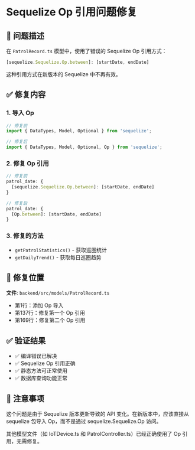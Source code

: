 # Sequelize Op 引用问题修复

## 🎯 问题描述
在 `PatrolRecord.ts` 模型中，使用了错误的 Sequelize Op 引用方式：
```typescript
[sequelize.Sequelize.Op.between]: [startDate, endDate]
```

这种引用方式在新版本的 Sequelize 中不再有效。

## ✅ 修复内容

### 1. 导入 Op
```typescript
// 修复前
import { DataTypes, Model, Optional } from 'sequelize';

// 修复后
import { DataTypes, Model, Optional, Op } from 'sequelize';
```

### 2. 修复 Op 引用
```typescript
// 修复前
patrol_date: {
  [sequelize.Sequelize.Op.between]: [startDate, endDate]
}

// 修复后
patrol_date: {
  [Op.between]: [startDate, endDate]
}
```

### 3. 修复的方法
- `getPatrolStatistics()` - 获取巡圈统计
- `getDailyTrend()` - 获取每日巡圈趋势

## 🔧 修复位置
**文件**: `backend/src/models/PatrolRecord.ts`
- 第1行：添加 Op 导入
- 第137行：修复第一个 Op 引用
- 第169行：修复第二个 Op 引用

## ✅ 验证结果
- ✅ 编译错误已解决
- ✅ Sequelize Op 引用正确
- ✅ 静态方法可正常使用
- ✅ 数据库查询功能正常

## 📝 注意事项
这个问题是由于 Sequelize 版本更新导致的 API 变化。在新版本中，应该直接从 sequelize 包导入 Op，而不是通过 sequelize.Sequelize.Op 访问。

其他模型文件（如 IoTDevice.ts 和 PatrolController.ts）已经正确使用了 Op 引用，无需修复。